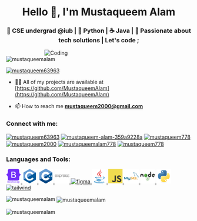 
<h1 align="center">Hello 👋, I'm Mustaqueem Alam</h1>
<h3 align="center">👋 CSE undergrad @iub | 🐍 Python | ☕ Java | 🚀 Passionate about tech solutions | Let's code ;</h3>
<img align="right" alt="Coding" width="400" src="https://i.pinimg.com/originals/81/17/8b/81178b47a8598f0c81c4799f2cdd4057.gif">

<p align="left"> <img src="https://komarev.com/ghpvc/?username=mustaqueemalam&label=Profile%20views&color=0e75b6&style=flat" alt="mustaqueemalam" /> </p>

<p align="left"> <a href="https://twitter.com/mustaqueem63963" target="blank"><img src="https://img.shields.io/twitter/follow/mustaqueem63963?logo=twitter&style=for-the-badge" alt="mustaqueem63963" /></a> </p>

- 👨‍💻 All of my projects are available at [https://github.com/MustaqueemAlam](https://github.com/MustaqueemAlam)

- 📫 How to reach me **mustaqueem2000@gmail.com**

<h3 align="left">Connect with me:</h3>
<p align="left">
<a href="https://twitter.com/mustaqueem63963" target="blank"><img align="center" src="https://raw.githubusercontent.com/rahuldkjain/github-profile-readme-generator/master/src/images/icons/Social/twitter.svg" alt="mustaqueem63963" height="30" width="40" /></a>
<a href="https://linkedin.com/in/mustaqueem-alam-359a9228a" target="blank"><img align="center" src="https://raw.githubusercontent.com/rahuldkjain/github-profile-readme-generator/master/src/images/icons/Social/linked-in-alt.svg" alt="mustaqueem-alam-359a9228a" height="30" width="40" /></a>
<a href="https://fb.com/mustaqueem778" target="blank"><img align="center" src="https://raw.githubusercontent.com/rahuldkjain/github-profile-readme-generator/master/src/images/icons/Social/facebook.svg" alt="mustaqueem778" height="30" width="40" /></a>
<a href="https://www.hackerrank.com/mustaqueem2000" target="blank"><img align="center" src="https://raw.githubusercontent.com/rahuldkjain/github-profile-readme-generator/master/src/images/icons/Social/hackerrank.svg" alt="mustaqueem2000" height="30" width="40" /></a>
<a href="https://www.leetcode.com/mustaqueemalam778" target="blank"><img align="center" src="https://raw.githubusercontent.com/rahuldkjain/github-profile-readme-generator/master/src/images/icons/Social/leet-code.svg" alt="mustaqueemalam778" height="30" width="40" /></a>
<a href="https://discord.gg/mustaqueem778" target="blank"><img align="center" src="https://raw.githubusercontent.com/rahuldkjain/github-profile-readme-generator/master/src/images/icons/Social/discord.svg" alt="mustaqueem778" height="30" width="40" /></a>
</p>

<h3 align="left">Languages and Tools:</h3>
<p align="left"> <a href="https://getbootstrap.com" target="_blank" rel="noreferrer"> <img src="https://raw.githubusercontent.com/devicons/devicon/master/icons/bootstrap/bootstrap-plain-wordmark.svg" alt="bootstrap" width="40" height="40"/> </a> <a href="https://www.cprogramming.com/" target="_blank" rel="noreferrer"> <img src="https://raw.githubusercontent.com/devicons/devicon/master/icons/c/c-original.svg" alt="c" width="40" height="40"/> </a> <a href="https://www.w3schools.com/cpp/" target="_blank" rel="noreferrer"> <img src="https://raw.githubusercontent.com/devicons/devicon/master/icons/cplusplus/cplusplus-original.svg" alt="cplusplus" width="40" height="40"/> </a> <a href="https://expressjs.com" target="_blank" rel="noreferrer"> <img src="https://raw.githubusercontent.com/devicons/devicon/master/icons/express/express-original-wordmark.svg" alt="express" width="40" height="40"/> </a> <a href="https://www.figma.com/" target="_blank" rel="noreferrer"> <img src="https://www.vectorlogo.zone/logos/figma/figma-icon.svg" alt="figma" width="40" height="40"/> </a> <a href="https://www.java.com" target="_blank" rel="noreferrer"> <img src="https://raw.githubusercontent.com/devicons/devicon/master/icons/java/java-original.svg" alt="java" width="40" height="40"/> </a> <a href="https://developer.mozilla.org/en-US/docs/Web/JavaScript" target="_blank" rel="noreferrer"> <img src="https://raw.githubusercontent.com/devicons/devicon/master/icons/javascript/javascript-original.svg" alt="javascript" width="40" height="40"/> </a> <a href="https://www.mysql.com/" target="_blank" rel="noreferrer"> <img src="https://raw.githubusercontent.com/devicons/devicon/master/icons/mysql/mysql-original-wordmark.svg" alt="mysql" width="40" height="40"/> </a> <a href="https://nodejs.org" target="_blank" rel="noreferrer"> <img src="https://raw.githubusercontent.com/devicons/devicon/master/icons/nodejs/nodejs-original-wordmark.svg" alt="nodejs" width="40" height="40"/> </a> <a href="https://www.python.org" target="_blank" rel="noreferrer"> <img src="https://raw.githubusercontent.com/devicons/devicon/master/icons/python/python-original.svg" alt="python" width="40" height="40"/> </a> <a href="https://tailwindcss.com/" target="_blank" rel="noreferrer"> <img src="https://www.vectorlogo.zone/logos/tailwindcss/tailwindcss-icon.svg" alt="tailwind" width="40" height="40"/> </a> </p>

<p><img align="left" src="https://github-readme-stats.vercel.app/api/top-langs?username=mustaqueemalam&show_icons=true&locale=en&layout=compact" alt="mustaqueemalam" /></p>

<p>&nbsp;<img align="center" src="https://github-readme-stats.vercel.app/api?username=mustaqueemalam&show_icons=true&locale=en" alt="mustaqueemalam" /></p>

<p><img align="center" src="https://github-readme-streak-stats.herokuapp.com/?user=mustaqueemalam&" alt="mustaqueemalam" /></p>
